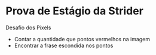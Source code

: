 # Prova de Estágio da Strider

Desafio dos Pixels

- Contar a quantidade que pontos vermelhos na imagem
- Encontrar a frase escondida nos pontos